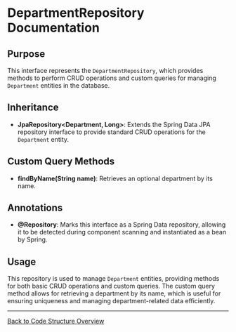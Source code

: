 # DepartmentRepository Documentation

## Purpose

This interface represents the `DepartmentRepository`, which provides methods to perform CRUD operations and custom queries for managing `Department` entities in the database.

## Inheritance

- **JpaRepository<Department, Long>**: Extends the Spring Data JPA repository interface to provide standard CRUD operations for the `Department` entity.

## Custom Query Methods

- **findByName(String name)**: Retrieves an optional department by its name.

## Annotations

- **@Repository**: Marks this interface as a Spring Data repository, allowing it to be detected during component scanning and instantiated as a bean by Spring.

## Usage

This repository is used to manage `Department` entities, providing methods for both basic CRUD operations and custom queries. The custom query method allows for retrieving a department by its name, which is useful for ensuring uniqueness and managing department-related data efficiently.

---

[Back to Code Structure Overview](../../../code-structure/code-structure.md)